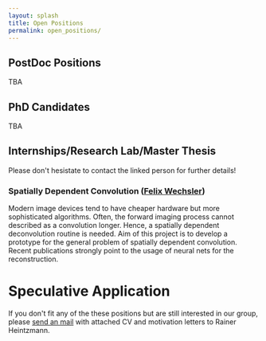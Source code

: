 ```yaml
---
layout: splash 
title: Open Positions
permalink: open_positions/
---
```



## PostDoc Positions 
TBA

## PhD Candidates 
TBA

## Internships/Research Lab/Master Thesis
Please don't hesistate to contact the linked person for further details!
### Spatially Dependent Convolution ([Felix Wechsler](https://mailhide.io/e/scBJzLBn))
Modern image devices tend to have cheaper hardware but more sophisticated algorithms.
Often, the forward imaging process cannot described as a convolution longer.
Hence, a spatially dependent deconvolution routine is needed.
Aim of this project is to develop a prototype for the general problem of spatially dependent convolution.
Recent publications strongly point to the usage of neural nets for the reconstruction.



# Speculative Application
If you don't fit any of the these positions but are still interested in our group, 
please <a target="_blank" href="https://mailhide.io/e/GKDvrXdl">send an mail</a> with attached CV and motivation letters to Rainer Heintzmann.
